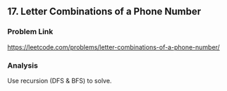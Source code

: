 ## 17. Letter Combinations of a Phone Number

### Problem Link 
https://leetcode.com/problems/letter-combinations-of-a-phone-number/

### Analysis
Use recursion (DFS & BFS) to solve. 